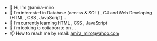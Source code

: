 - 👋 Hi, I’m @amira-miro
- 👀 I’m interested in Database (access & SQL ) ,  C# and Web Developing (HTML , CSS , JavaScript)...
- 🌱 I’m currently learning HTML , CSS , JavaScript
- 💞️ I’m looking to collaborate on ...
- 📫 How to reach me by email: amira_miro@yahoo.com

<!---
amira-miro/amira-miro is a ✨ special ✨ repository because its `README.md` (this file) appears on your GitHub profile.
You can click the Preview link to take a look at your changes.
--->

